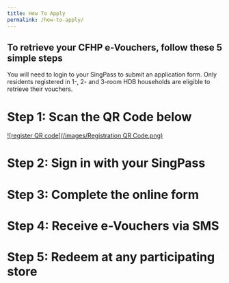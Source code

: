 ```yaml
---
title: How To Apply
permalink: /how-to-apply/
---
```

## To retrieve your CFHP e-Vouchers, follow these 5 simple steps
You will need to login to your SingPass to submit an application form. Only residents registered in 1-, 2- and 3-room HDB households are eligible to retrieve their vouchers.

# Step 1: Scan the QR Code below
[![register QR code](/images/Registration QR Code.png)](https://go.gov.sg/register-cfhp-vouchers)

# Step 2: Sign in with your SingPass

# Step 3: Complete the online form

# Step 4: Receive e-Vouchers via SMS

# Step 5: Redeem at any participating store
